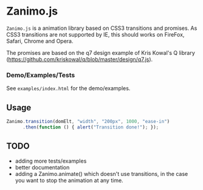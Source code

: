 # Zanimo.js

`Zanimo.js` is a animation library based on CSS3 transitions and promises.
As CSS3 transitions are not supported by IE, this should works on FireFox, Safari, Chrome and Opera.

The promises are based on the q7 design example of Kris Kowal's Q library (https://github.com/kriskowal/q/blob/master/design/q7.js).

### Demo/Examples/Tests

See `examples/index.html` for the demo/examples.

## Usage

```javaScript
Zanimo.transition(domElt, "width", "200px", 1000, "ease-in")
      .then(function () { alert("Transition done!"); });
```

## TODO

* adding more tests/examples
* better documentation
* adding a Zanimo.animate() which doesn't use transitions, in the case you want to stop the animation at any time.
